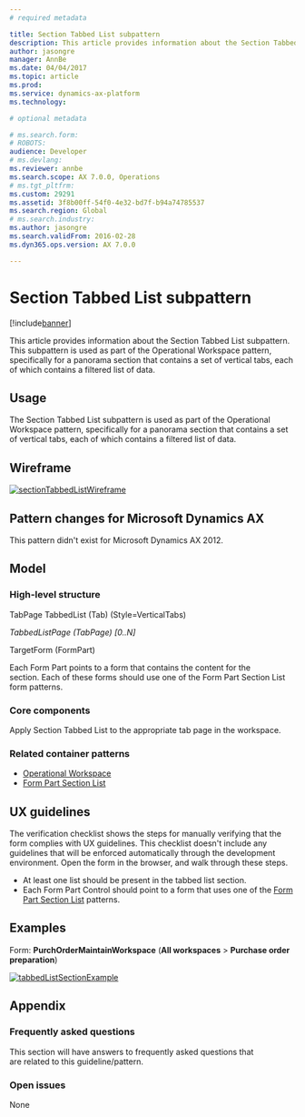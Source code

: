 ```yaml
---
# required metadata

title: Section Tabbed List subpattern
description: This article provides information about the Section Tabbed List subpattern. This subpattern is used as part of the Operational Workspace pattern, specifically for a panorama section that contains a set of vertical tabs, each of which contains a filtered list of data.
author: jasongre
manager: AnnBe
ms.date: 04/04/2017
ms.topic: article
ms.prod: 
ms.service: dynamics-ax-platform
ms.technology: 

# optional metadata

# ms.search.form: 
# ROBOTS: 
audience: Developer
# ms.devlang: 
ms.reviewer: annbe
ms.search.scope: AX 7.0.0, Operations
# ms.tgt_pltfrm: 
ms.custom: 29291
ms.assetid: 3f8b00ff-54f0-4e32-bd7f-b94a74785537
ms.search.region: Global
# ms.search.industry: 
ms.author: jasongre
ms.search.validFrom: 2016-02-28
ms.dyn365.ops.version: AX 7.0.0

---
```


# Section Tabbed List subpattern

[!include[banner](../includes/banner.md)]


This article provides information about the Section Tabbed List subpattern. This subpattern is used as part of the Operational Workspace pattern, specifically for a panorama section that contains a set of vertical tabs, each of which contains a filtered list of data.

Usage
-----

The Section Tabbed List subpattern is used as part of the Operational Workspace pattern, specifically for a panorama section that contains a set of vertical tabs, each of which contains a filtered list of data.

## Wireframe
[![sectionTabbedListWireframe](./media/sectiontabbedlistwireframe.png)](./media/sectiontabbedlistwireframe.png)

## Pattern changes for Microsoft Dynamics AX
This pattern didn't exist for Microsoft Dynamics AX 2012.

## Model
### High-level structure

TabPage TabbedList (Tab) (Style=VerticalTabs)

*TabbedListPage (TabPage) \[0..N\]*

TargetForm (FormPart)

Each Form Part points to a form that contains the content for the section. Each of these forms should use one of the Form Part Section List form patterns.

### Core components

Apply Section Tabbed List to the appropriate tab page in the workspace.

### Related container patterns

-   [Operational Workspace](workspace-form-pattern.md)
-   [Form Part Section List](section-list-form-pattern.md)

## UX guidelines
The verification checklist shows the steps for manually verifying that the form complies with UX guidelines. This checklist doesn't include any guidelines that will be enforced automatically through the development environment. Open the form in the browser, and walk through these steps.

-   At least one list should be present in the tabbed list section.
-   Each Form Part Control should point to a form that uses one of the [Form Part Section List](section-list-form-pattern.md) patterns.

## Examples
Form: **PurchOrderMaintainWorkspace** (**All workspaces** &gt; **Purchase order preparation**) 

[![tabbedListSectionExample](./media/tabbedlistsectionexample.png)](./media/tabbedlistsectionexample.png)

## Appendix
### Frequently asked questions

This section will have answers to frequently asked questions that are related to this guideline/pattern.

### Open issues

None



